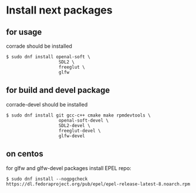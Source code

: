 # Install next packages

## for usage
corrade should be installed

```
$ sudo dnf install openal-soft \
                    SDL2 \
                    freeglut \
                    glfw
```
## for build and devel package
corrade-devel should be installed

```
$ sudo dnf install git gcc-c++ cmake make rpmdevtools \
                    openal-soft-devel \
                    SDL2-devel \
                    freeglut-devel \
                    glfw-devel
```


## on centos
for glfw and glfw-devel packages install EPEL repo:
```
$ sudo dnf install --nogpgcheck https://dl.fedoraproject.org/pub/epel/epel-release-latest-8.noarch.rpm
```
